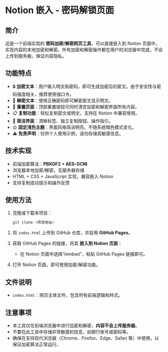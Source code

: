 # Notion 嵌入 - 密码解锁页面

## 简介

这是一个前端实现的 **密码加密/解密网页工具**，可以直接嵌入到 Notion 页面中，实现内容的本地加密和解密。所有加密和解密操作都在用户的浏览器中完成，不会上传到服务器，保证内容隐私。

## 功能特点

* 🔒 **加密文本**：用户输入明文和密码，即可生成加密后的密文。由于安全性与密码强度相关，推荐使用强口令。
* 🔑 **解密文本**：使用正确密码即可解密密文显示明文。
* 🔄 **重置页面**：顶部重置按钮可同时清空加密和解密界面所有内容。
* 📋 **复制功能**：轻松复制密文或明文，支持在 Notion 中兼容使用。
* 📝 **简洁界面**：清晰标签、独立复制按钮、操作指引。
* 🌞 **固定浅色主题**：界面风格简洁明亮，不随系统暗色模式变化。
* ⚠️ **免责声明**：仅供个人使用示例，请勿存储高敏感信息。

## 技术实现

* 前端加密算法：**PBKDF2 + AES-GCM**
* 浏览器本地加密/解密，无服务器存储
* HTML + CSS + JavaScript 实现，兼容嵌入 Notion
* 支持复制成功提示和操作反馈

## 使用方法

1. 克隆或下载本项目：

   ```bash
   git clone <项目地址>
   ```
2. 将 `index.html` 上传到 GitHub 仓库，并启用 **GitHub Pages**。
3. 获取 GitHub Pages 的链接，将其 **嵌入到 Notion 页面**：

   * 在 Notion 页面中选择“/embed”，粘贴 GitHub Pages 链接即可。
4. 打开 Notion 页面，即可使用加密/解密功能。

## 文件说明

* `index.html`：网页主体文件，包含所有前端逻辑和样式。

## 注意事项

* 本工具仅在前端浏览器中进行加密和解密，**内容不会上传服务器**。
* 不要在此工具中存储非常敏感的信息，如银行账号或密码等。
* 确保在支持现代浏览器（Chrome、Firefox、Edge、Safari 等）中使用，以保证加密算法正常运行。
